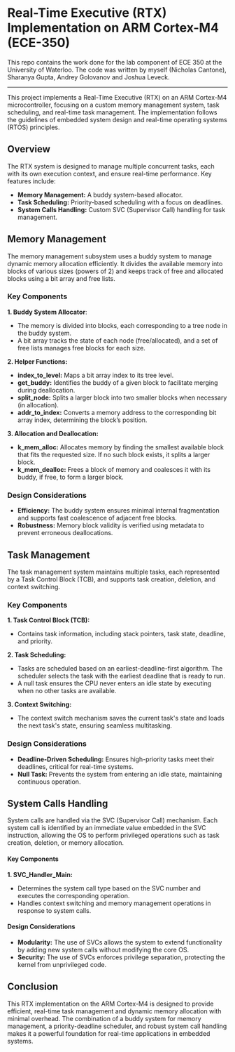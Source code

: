 # Real-Time Executive (RTX) Implementation on ARM Cortex-M4 (ECE-350)

This repo contains the work done for the lab component of ECE 350 at the University of Waterloo. The code was written by myself (Nicholas Cantone), Sharanya Gupta, Andrey Golovanov and Joshua Leveck. 

---

This project implements a Real-Time Executive (RTX) on an ARM Cortex-M4 microcontroller, focusing on a custom memory management system, task scheduling, and real-time task management. The implementation follows the guidelines of embedded system design and real-time operating systems (RTOS) principles.

## Overview

The RTX system is designed to manage multiple concurrent tasks, each with its own execution context, and ensure real-time performance. Key features include:

- **Memory Management:** A buddy system-based allocator.
- **Task Scheduling:** Priority-based scheduling with a focus on deadlines.
- **System Calls Handling:** Custom SVC (Supervisor Call) handling for task management.

## Memory Management

The memory management subsystem uses a buddy system to manage dynamic memory allocation efficiently. It divides the available memory into blocks of various sizes (powers of 2) and keeps track of free and allocated blocks using a bit array and free lists.

### Key Components
**1. Buddy System Allocator**:
 - The memory is divided into blocks, each corresponding to a tree node in the buddy system.
 - A bit array tracks the state of each node (free/allocated), and a set of free lists manages free blocks for each size.

**2. Helper Functions:**
- **index_to_level:** Maps a bit array index to its tree level.
- **get_buddy:** Identifies the buddy of a given block to facilitate merging during deallocation.
- **split_node:** Splits a larger block into two smaller blocks when necessary (in allocation).
- **addr_to_index:** Converts a memory address to the corresponding bit array index, determining the block’s position.

**3. Allocation and Deallocation:**
- **k_mem_alloc:** Allocates memory by finding the smallest available block that fits the requested size. If no such block exists, it splits a larger block.
- **k_mem_dealloc:** Frees a block of memory and coalesces it with its buddy, if free, to form a larger block.

### Design Considerations
- **Efficiency:** The buddy system ensures minimal internal fragmentation and supports fast coalescence of adjacent free blocks.
- **Robustness:** Memory block validity is verified using metadata to prevent erroneous deallocations.

## Task Management

The task management system maintains multiple tasks, each represented by a Task Control Block (TCB), and supports task creation, deletion, and context switching.

### Key Components
**1. Task Control Block (TCB):**
- Contains task information, including stack pointers, task state, deadline, and priority.

**2. Task Scheduling:**
- Tasks are scheduled based on an earliest-deadline-first algorithm. The scheduler selects the task with the earliest deadline that is ready to run.
- A null task ensures the CPU never enters an idle state by executing when no other tasks are available.

**3. Context Switching:**
- The context switch mechanism saves the current task's state and loads the next task's state, ensuring seamless multitasking.
### Design Considerations
- **Deadline-Driven Scheduling:** Ensures high-priority tasks meet their deadlines, critical for real-time systems.
- **Null Task:** Prevents the system from entering an idle state, maintaining continuous operation.

## System Calls Handling

System calls are handled via the SVC (Supervisor Call) mechanism. Each system call is identified by an immediate value embedded in the SVC instruction, allowing the OS to perform privileged operations such as task creation, deletion, or memory allocation.

#### Key Components
**1. SVC_Handler_Main:**
- Determines the system call type based on the SVC number and executes the corresponding operation.
- Handles context switching and memory management operations in response to system calls.
#### Design Considerations
- **Modularity:** The use of SVCs allows the system to extend functionality by adding new system calls without modifying the core OS.
- **Security:** The use of SVCs enforces privilege separation, protecting the kernel from unprivileged code.

## Conclusion

This RTX implementation on the ARM Cortex-M4 is designed to provide efficient, real-time task management and dynamic memory allocation with minimal overhead. The combination of a buddy system for memory management, a priority-deadline scheduler, and robust system call handling makes it a powerful foundation for real-time applications in embedded systems.

